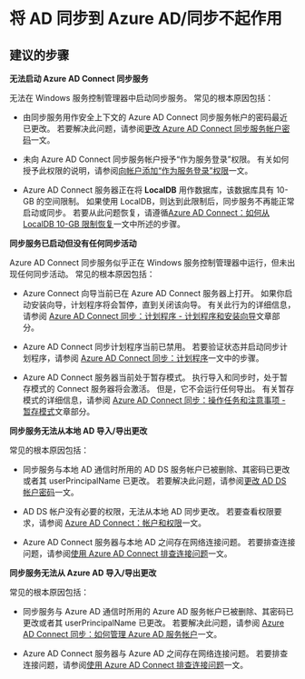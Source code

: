 <properties
    pageTitle="Synchronizing AD to Azure AD/Synchronization not working"
    description="将 AD 同步到 Azure AD/同步不起作用"
    service="microsoft.activedirectory"
    resource="activedirectory"
    authors="cychua"
    displayOrder=""
    selfHelpType="generic"
    supportTopicIds="32565591"
    resourceTags=""
    productPesIds="14785"
    cloudEnvironments="public"
/>


# <a name="synchronizing-ad-to-azure-adsynchronization-not-working"></a>将 AD 同步到 Azure AD/同步不起作用

## <a name="recommended-steps"></a>建议的步骤

**无法启动 Azure AD Connect 同步服务**

无法在 Windows 服务控制管理器中启动同步服务。 常见的根本原因包括：

* 由同步服务用作安全上下文的 Azure AD Connect 同步服务帐户的密码最近已更改。 若要解决此问题，请参阅[更改 Azure AD Connect 同步服务帐户密码](https://docs.microsoft.com/azure/active-directory/connect/active-directory-aadconnectsync-change-serviceacct-pass)一文。

* 未向 Azure AD Connect 同步服务帐户授予“作为服务登录”权限。 有关如何授予此权限的说明，请参阅[向帐户添加“作为服务登录”权限](https://technet.microsoft.com/library/cc794944(v=ws.10).aspx)一文。

* Azure AD Connect 服务器正在将 **LocalDB** 用作数据库，该数据库具有 10-GB 的空间限制。 如果使用 LocalDB，则达到此限制后，同步服务不再能正常启动或同步。 若要从此问题恢复，请遵循[Azure AD Connect：如何从 LocalDB 10-GB 限制恢复](https://docs.microsoft.com/azure/active-directory/connect/active-directory-aadconnect-recover-from-localdb-10gb-limit)一文中所述的步骤。


**同步服务已启动但没有任何同步活动**

Azure AD Connect 同步服务似乎正在 Windows 服务控制管理器中运行，但未出现任何同步活动。 常见的根本原因包括：

* Azure Connect 向导当前已在 Azure AD Connect 服务器上打开。 如果你启动安装向导，计划程序将会暂停，直到关闭该向导。 有关此行为的详细信息，请参阅 [Azure AD Connect 同步：计划程序 - 计划程序和安装向导](https://docs.microsoft.com/azure/active-directory/connect/active-directory-aadconnectsync-feature-scheduler#scheduler-and-installation-wizard)文章部分。

* Azure AD Connect 同步计划程序当前已禁用。 若要验证状态并启动同步计划程序，请参阅 [Azure AD Connect 同步：计划程序](https://docs.microsoft.com/azure/active-directory/connect/active-directory-aadconnectsync-feature-scheduler)一文中的步骤。

* Azure AD Connect 服务器当前处于暂存模式。 执行导入和同步时，处于暂存模式的 Connect 服务器将会激活。 但是，它不会运行任何导出。 有关暂存模式的详细信息，请参阅 [Azure AD Connect 同步：操作任务和注意事项 - 暂存模式](https://docs.microsoft.com/azure/active-directory/connect/active-directory-aadconnectsync-operations#staging-mode)文章部分。


**同步服务无法从本地 AD 导入/导出更改**

常见的根本原因包括：

* 同步服务与本地 AD 通信时所用的 AD DS 服务帐户已被删除、其密码已更改或者其 userPrincipalName 已更改。 若要解决此问题，请参阅[更改 AD DS 帐户密码](https://docs.microsoft.com/azure/active-directory/connect/active-directory-aadconnectsync-change-addsacct-pass)一文。

* AD DS 帐户没有必要的权限，无法从本地 AD 同步更改。 若要查看权限要求，请参阅 [Azure AD Connect：帐户和权限](https://docs.microsoft.com/azure/active-directory/connect/active-directory-aadconnect-accounts-permissions)一文。

* Azure AD Connect 服务器与本地 AD 之间存在网络连接问题。 若要排查连接问题，请参阅[使用 Azure AD Connect 排查连接问题](https://docs.microsoft.com/azure/active-directory/connect/active-directory-aadconnect-troubleshoot-connectivity)一文。


**同步服务无法从 Azure AD 导入/导出更改**

常见的根本原因包括：

* 同步服务与 Azure AD 通信时所用的 Azure AD 服务帐户已被删除、其密码已更改或者其 userPrincipalName 已更改。 若要解决此问题，请参阅 [Azure AD Connect 同步：如何管理 Azure AD 服务帐户](https://docs.microsoft.com/azure/active-directory/connect/active-directory-aadconnectsync-change-serviceacct-pass)一文。

* Azure AD Connect 服务器与 Azure AD 之间存在网络连接问题。 若要排查连接问题，请参阅[使用 Azure AD Connect 排查连接问题](https://docs.microsoft.com/azure/active-directory/connect/active-directory-aadconnect-troubleshoot-connectivity)一文。

